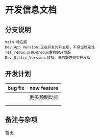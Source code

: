 # 开发信息文档

## 分支说明

```
main:稳定版
Dev_App_Version:正在开发的开发版，不保证稳定性
ref_redux:正在用redux重构的开发版
Dev_Static_Version:留档，旧的静态网页开发版
```

## 开发计划

| bug fix | new feature  |
| ------- | ------------ |
|         | 更多预制动画 |
|         |              |
|         |              |

## 备注与杂项

暂无

